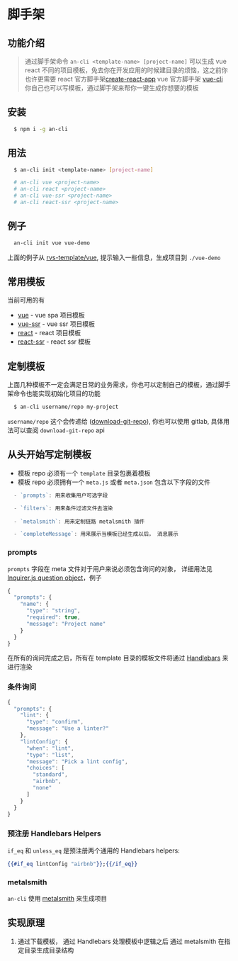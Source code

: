 # 脚手架

## 功能介绍

> 通过脚手架命令 `an-cli <template-name> [project-name]` 可以生成 vue react 不同的项目模板，免去你在开发应用的时候建目录的烦恼，这之前你也许更需要 react 官方脚手架[create-react-app](https://github.com/facebook/create-react-app) vue 官方脚手架 [vue-cli](https://github.com/vuejs/vue-cli) 你自己也可以写模板，通过脚手架来帮你一键生成你想要的模板

## 安装

```bash
  $ npm i -g an-cli
```

## 用法

```bash
  $ an-cli init <template-name> [project-name]

  # an-cli vue <project-name>
  # an-cli react <project-name>
  # an-cli vue-ssr <project-name>
  # an-cli react-ssr <project-name>

```

## 例子

```bash
  an-cli init vue vue-demo
```

上面的例子从 [rvs-template/vue](https://github.com/rvs-template/vue.git), 提示输入一些信息，生成项目到 `./vue-demo`

## 常用模板

当前可用的有

- [vue](https://github.com/rvs-template/vue.git) - vue spa 项目模板
- [vue-ssr](https://github.com/rvs-template/vue-ssr.git) - vue ssr 项目模板
- [react](https://github.com/rvs-template/react.git) - react 项目模板
- [react-ssr](https://github.com/rvs-template/react-ssr.git) - react ssr 模板

## 定制模板

上面几种模板不一定会满足日常的业务需求，你也可以定制自己的模板，通过脚手架命令也能实现初始化项目的功能

```bash
  $ an-cli username/repo my-project
```

`username/repo` 这个会传递给 ([download-git-repo](https://github.com/flipxfx/download-git-repo)), 你也可以使用 gitlab, 具体用法可以查阅 `download-git-repo` api

## 从头开始写定制模板

- 模板 repo 必须有一个 `template` 目录包裹着模板
- 模板 repo 必须拥有一个 `meta.js` 或者 `meta.json` 包含以下字段的文件

```js
  - `prompts`: 用来收集用户可选字段

  - `filters`: 用来条件过滤文件去渲染
  
  - `metalsmith`: 用来定制链路 metalsmith 插件

  - `completeMessage`: 用来展示当模板已经生成以后， 消息展示

```

### prompts

`prompts` 字段在 meta 文件对于用户来说必须包含询问的对象， 详细用法见 [Inquirer.js question object](https://github.com/SBoudrias/Inquirer.js/#question)，例子

```js
{
  "prompts": {
    "name": {
      "type": "string",
      "required": true,
      "message": "Project name"
    }
  }
}
```

在所有的询问完成之后，所有在 template 目录的模板文件将通过 [Handlebars](http://handlebarsjs.com/) 来进行渲染

### 条件询问

```js
{
  "prompts": {
    "lint": {
      "type": "confirm",
      "message": "Use a linter?"
    },
    "lintConfig": {
      "when": "lint",
      "type": "list",
      "message": "Pick a lint config",
      "choices": [
        "standard",
        "airbnb",
        "none"
      ]
    }
  }
}
```

### 预注册 Handlebars Helpers

`if_eq` 和 `unless_eq` 是预注册两个通用的 Handlebars helpers:

``` handlebars
{{#if_eq lintConfig "airbnb"}};{{/if_eq}}
```

### metalsmith

`an-cli` 使用 [metalsmith](https://github.com/segmentio/metalsmith) 来生成项目

## 实现原理

1. 通过下载模板， 通过 Handlebars 处理模板中逻辑之后 通过 metalsmith 在指定目录生成目录结构
